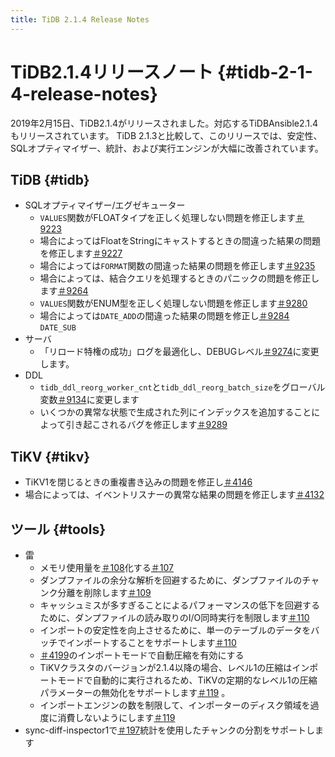 ```yaml
---
title: TiDB 2.1.4 Release Notes
---
```


# TiDB2.1.4リリースノート {#tidb-2-1-4-release-notes}

2019年2月15日、TiDB2.1.4がリリースされました。対応するTiDBAnsible2.1.4もリリースされています。 TiDB 2.1.3と比較して、このリリースでは、安定性、SQLオプティマイザー、統計、および実行エンジンが大幅に改善されています。

## TiDB {#tidb}

-   SQLオプティマイザー/エグゼキューター
    -   `VALUES`関数がFLOATタイプを正しく処理しない問題を修正します[＃9223](https://github.com/pingcap/tidb/pull/9223)
    -   場合によってはFloatをStringにキャストするときの間違った結果の問題を修正します[＃9227](https://github.com/pingcap/tidb/pull/9227)
    -   場合によっては`FORMAT`関数の間違った結果の問題を修正します[＃9235](https://github.com/pingcap/tidb/pull/9235)
    -   場合によっては、結合クエリを処理するときのパニックの問題を修正します[＃9264](https://github.com/pingcap/tidb/pull/9264)
    -   `VALUES`関数がENUM型を正しく処理しない問題を修正します[＃9280](https://github.com/pingcap/tidb/pull/9280)
    -   場合によっては`DATE_ADD`の間違った結果の問題を修正し[＃9284](https://github.com/pingcap/tidb/pull/9284) `DATE_SUB`
-   サーバ
    -   「リロード特権の成功」ログを最適化し、DEBUGレベル[＃9274](https://github.com/pingcap/tidb/pull/9274)に変更します。
-   DDL
    -   `tidb_ddl_reorg_worker_cnt`と`tidb_ddl_reorg_batch_size`をグローバル変数[＃9134](https://github.com/pingcap/tidb/pull/9134)に変更します
    -   いくつかの異常な状態で生成された列にインデックスを追加することによって引き起こされるバグを修正します[＃9289](https://github.com/pingcap/tidb/pull/9289)

## TiKV {#tikv}

-   TiKV1を閉じるときの重複書き込みの問題を修正し[＃4146](https://github.com/tikv/tikv/pull/4146)
-   場合によっては、イベントリスナーの異常な結果の問題を修正します[＃4132](https://github.com/tikv/tikv/pull/4132)

## ツール {#tools}

-   雷
    -   メモリ使用量を[＃108](https://github.com/pingcap/tidb-lightning/pull/108)化する[＃107](https://github.com/pingcap/tidb-lightning/pull/107)
    -   ダンプファイルの余分な解析を回避するために、ダンプファイルのチャンク分離を削除します[＃109](https://github.com/pingcap/tidb-lightning/pull/109)
    -   キャッシュミスが多すぎることによるパフォーマンスの低下を回避するために、ダンプファイルの読み取りのI/O同時実行を制限します[＃110](https://github.com/pingcap/tidb-lightning/pull/110)
    -   インポートの安定性を向上させるために、単一のテーブルのデータをバッチでインポートすることをサポートします[＃110](https://github.com/pingcap/tidb-lightning/pull/113)
    -   [＃4199](https://github.com/tikv/tikv/pull/4199)のインポートモードで自動圧縮を有効にする
    -   TiKVクラスタのバージョンが2.1.4以降の場合、レベル1の圧縮はインポートモードで自動的に実行されるため、TiKVの定期的なレベル1の圧縮パラメーターの無効化をサポートします[＃119](https://github.com/pingcap/tidb-lightning/pull/119) 。
    -   インポートエンジンの数を制限して、インポーターのディスク領域を過度に消費しないようにします[＃119](https://github.com/pingcap/tidb-lightning/pull/119)
-   sync-diff-inspector1で[＃197](https://github.com/pingcap/tidb-tools/pull/197)統計を使用したチャンクの分割をサポートします
